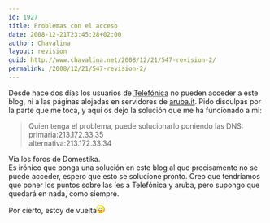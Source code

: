 ```yaml
---
id: 1927
title: Problemas con el acceso
date: 2008-12-21T23:45:28+02:00
author: Chavalina
layout: revision
guid: http://www.chavalina.net/2008/12/21/547-revision-2/
permalink: /2008/12/21/547-revision-2/
---
```

Desde hace dos días los usuarios de <acronym title="Timofónica">Telefónica</acronym> no pueden acceder a este blog, ni a las páginas alojadas en servidores de <a href="http://www.aruba.it" target="_blank">aruba.it</a>. Pido disculpas por la parte que me toca, y aquí os dejo la solución que me ha funcionado a mi:

> Quien tenga el problema, puede solucionarlo poniendo las DNS:  
> primaria:213.172.33.35  
> alternativa:213.172.33.34

Via los foros de Domestika.  
Es irónico que ponga una solución en este blog al que precisamente no se puede acceder, espero que esto se solucione pronto. Creo que tendríamos que poner los puntos sobre las íes a Telefónica y aruba, pero supongo que quedará en nada, como siempre.

Por cierto, estoy de vuelta![emo](/imagenes/emoticonos/sonrisa.gif)